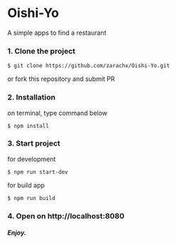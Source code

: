 # Oishi-Yo
A simple apps to find a restaurant


### 1. Clone the project
```
$ git clone https://github.com/zarachx/Oishi-Yo.git
```
or fork this repository and submit PR

### 2. Installation
on terminal, type command below
```
$ npm install
```

### 3. Start project
for development
```
$ npm run start-dev
```
for build app
```
$ npm run build
```

### 4. Open on http://localhost:8080

##### Enjoy.
